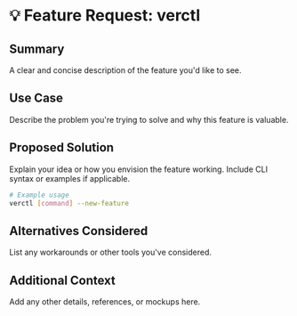 

# 💡 Feature Request: verctl

## Summary

A clear and concise description of the feature you'd like to see.

## Use Case

Describe the problem you're trying to solve and why this feature is valuable.

## Proposed Solution

Explain your idea or how you envision the feature working. Include CLI syntax or examples if applicable.

```bash
# Example usage
verctl [command] --new-feature
```

## Alternatives Considered

List any workarounds or other tools you've considered.

## Additional Context

Add any other details, references, or mockups here.
